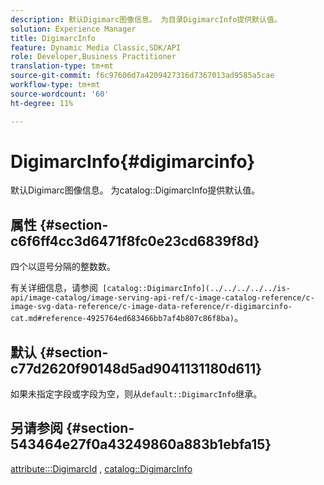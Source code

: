 ```yaml
---
description: 默认Digimarc图像信息。 为目录DigimarcInfo提供默认值。
solution: Experience Manager
title: DigimarcInfo
feature: Dynamic Media Classic,SDK/API
role: Developer,Business Practitioner
translation-type: tm+mt
source-git-commit: f6c97606d7a4209427316d7367013ad9585a5cae
workflow-type: tm+mt
source-wordcount: '60'
ht-degree: 11%

---
```



# DigimarcInfo{#digimarcinfo}

默认Digimarc图像信息。 为catalog::DigimarcInfo提供默认值。

## 属性 {#section-c6f6ff4cc3d6471f8fc0e23cd6839f8d}

四个以逗号分隔的整数数。

有关详细信息，请参阅` [catalog::DigimarcInfo](../../../../../is-api/image-catalog/image-serving-api-ref/c-image-catalog-reference/c-image-svg-data-reference/c-image-data-reference/r-digimarcinfo-cat.md#reference-4925764ed683466bb7af4b807c86f8ba)`。

## 默认 {#section-c77d2620f90148d5ad9041131180d611}

如果未指定字段或字段为空，则从`default::DigimarcInfo`继承。

## 另请参阅 {#section-543464e27f0a43249860a883b1ebfa15}

[attribute:::DigimarcId](../../../../../is-api/image-catalog/image-serving-api-ref/c-image-catalog-reference/c-attributes-reference/r-digimarcid.md#reference-33e3eca7f1874510904e5c8645cecd68) ,  [catalog::DigimarcInfo](../../../../../is-api/image-catalog/image-serving-api-ref/c-image-catalog-reference/c-image-svg-data-reference/c-image-data-reference/r-digimarcinfo-cat.md#reference-4925764ed683466bb7af4b807c86f8ba)
